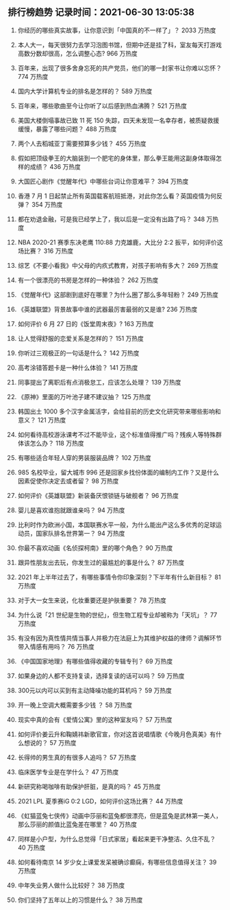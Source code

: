 
## 排行榜趋势 记录时间：2021-06-30 13:05:38
  
  1. 你经历的哪些真实故事，让你意识到「中国真的不一样了」？ 2033 万热度
    
  2. 本人大一，每天很努力去学习泡图书馆，但期中还是挂了科，室友每天打游戏高数分数却很高，怎么调整心态? 966 万热度
    
  3. 百年来，出现了很多舍身忘死的共产党员，他们的哪一封家书让你难以忘怀？ 774 万热度
    
  4. 国内大学计算机专业的排名是怎样的？ 589 万热度
    
  5. 百年来，哪些歌曲至今让你听了以后感到热血沸腾？ 521 万热度
    
  6. 美国大楼倒塌事故已致 11 死 150 失踪，四天未发现一名幸存者，被质疑救援缓慢，暴露了哪些问题？ 488 万热度
    
  7. 两个人去稻城亚丁需要预算多少钱？ 455 万热度
    
  8. 假如把顶级拳王的大脑装到一个肥宅的身体里，那么拳王能用这副身体取得怎样的成绩？ 436 万热度
    
  9. 大国匠心剧作《觉醒年代》中哪些台词让你意难平？ 394 万热度
    
  10. 香港 7 月 1 日起禁止所有英国载客航班抵港，对此你怎么看？英国疫情为何反弹？ 354 万热度
    
  11. 都在劝退金融，可是我已经学上了，我以后是一定没有出路了吗？ 348 万热度
    
  12. NBA 2020-21 赛季东决老鹰 110:88 力克雄鹿，大比分 2:2 扳平，如何评价这场比赛？ 316 万热度
    
  13. 综艺《不要小看我》中父母的内疚式教育，对孩子影响有多大？ 269 万热度
    
  14. 有一个很漂亮的书房是怎样的一种体验？ 262 万热度
    
  15. 《觉醒年代》这部剧到底好在哪里？为什么圈了那么多年轻粉？ 249 万热度
    
  16. 《英雄联盟》背景故事中谁的武器最厉害最弱的又是谁? 236 万热度
    
  17. 如何评价 6 月 27 日的《饭堂周末夜》? 163 万热度
    
  18. 让人觉得舒服的恋爱关系是怎样的？ 151 万热度
    
  19. 你听过三观极正的一句话是什么？ 142 万热度
    
  20. 高考涂错答题卡是一种什么体验？ 141 万热度
    
  21. 同事提出了离职后有点消极怠工，应该怎么处理？ 139 万热度
    
  22. 《原神》里面的万叶池子建不建议抽？ 125 万热度
    
  23. 韩国出土 1000 多个汉字金属活字，会给目前的历史文化研究带来哪些影响和意义？ 121 万热度
    
  24. 如何看待高校游泳课考不过不能毕业，这个标准值得推广吗？残疾人等特殊群体该怎么办？ 118 万热度
    
  25. 有哪些适合年轻人穿的男装服装品牌？ 102 万热度
    
  26. 985 名校毕业，留大城市 996 还是回家乡找份体面的编制内工作？又是什么因素促使你决定去或者留？ 98 万热度
    
  27. 如何评价《英雄联盟》新装备厌恨锁链与破舰者？ 96 万热度
    
  28. 婴儿是喜欢谁抱就跟谁亲吗？ 94 万热度
    
  29. 比利时作为欧洲小国，本国联赛水平一般，为什么能出产这么多优秀的足球运动员，国家队排名世界第一？ 94 万热度
    
  30. 你最不喜欢动画《名侦探柯南》里的哪个角色？ 90 万热度
    
  31. 跟异性朋友出去玩，你发生过的最尴尬的事是什么？ 87 万热度
    
  32. 2021 年上半年过去了，有哪些事情令你印象深刻？下半年有什么新目标？ 81 万热度
    
  33. 对于大一女生来说，化妆重要还是护肤重要？ 78 万热度
    
  34. 为什么说「21 世纪是生物的世纪」，但生物工程专业却被称为「天坑」？ 77 万热度
    
  35. 有没有因为真性情共情当事人并极力在法庭上为其维护权益的律师？调解环节带入情感有用吗？ 76 万热度
    
  36. 《中国国家地理》有哪些值得收藏的专辑专刊？ 69 万热度
    
  37. 如果身边的人都不支持复读，选择复读的话可以吗？ 59 万热度
    
  38. 300元以内可以买到有主动降噪功能的耳机吗？ 59 万热度
    
  39. 开一晚上空调大概需要多少钱 ？ 58 万热度
    
  40. 现实中真的会有《爱情公寓》里的这种室友吗？ 57 万热度
    
  41. 如何评价姜云升和鞠婧祎新歌官宣，你对这首说唱情歌《今晚月色真美》有什么想说的？ 57 万热度
    
  42. 长得帅的男生真的有很多人追吗？ 57 万热度
    
  43. 临床医学专业是在学什么？ 47 万热度
    
  44. 新研究称喝咖啡有助保护肝脏，是真的吗？ 45 万热度
    
  45. 2021 LPL 夏季赛iG 0:2 LGD，如何评价这场比赛？ 44 万热度
    
  46. 《虹猫蓝兔七侠传》动画中莎丽和蓝兔都很漂亮，但是蓝兔是武林第一美人，那么莎丽的颜值比蓝兔差在哪里？ 40 万热度
    
  47. 同样是小户型，为什么总觉得「日式家居」看起来更干净整洁、久住不乱？ 40 万热度
    
  48. 如何看待南京 14 岁少女上课爱发呆被确诊癫痫，有哪些信息值得关注？ 39 万热度
    
  49. 中年失业男人做什么比较好？ 38 万热度
    
  50. 你们坚持了五年以上的习惯是什么？ 38 万热度
    